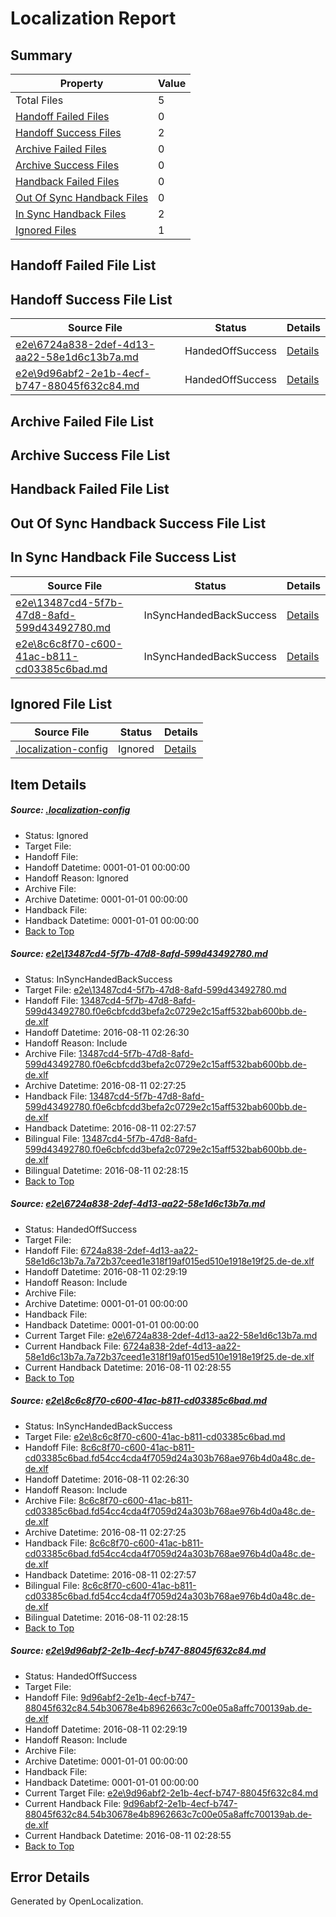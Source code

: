 # <a name='report-top'></a> Localization Report

## Summary
 Property | Value 
 -------- | ----- 
 Total Files | 5
[ Handoff Failed Files ](#handoff-failed-list)| 0
[ Handoff Success Files ](#handoff-success-list)| 2
[ Archive Failed Files ](#archive-failed-list)| 0
[ Archive Success Files ](#archive-success-list)| 0
[ Handback Failed Files ](#handback-failed-list)| 0
[ Out Of Sync Handback Files ](#outofsync-handback-success-list)| 0
[ In Sync Handback Files ](#insync-handback-success-list)| 2
[ Ignored Files ](#ignored-list)| 1

## <a name='handoff-failed-list'></a> Handoff Failed File List

## <a name='handoff-success-list'></a> Handoff Success File List
 Source File | Status | Details 
 ----------- | ------ | ------- 
 [e2e\6724a838-2def-4d13-aa22-58e1d6c13b7a.md](https://github.com/OpenLocalizationTestOrg/oltest/blob/2b4a08e3a6240d6da8f70302a02be68418476165/e2e/6724a838-2def-4d13-aa22-58e1d6c13b7a.md) | HandedOffSuccess | [Details](#74ed71c30ba04e2e05c8dd4ea22a6784efa16b0f2)
 [e2e\9d96abf2-2e1b-4ecf-b747-88045f632c84.md](https://github.com/OpenLocalizationTestOrg/oltest/blob/2b4a08e3a6240d6da8f70302a02be68418476165/e2e/9d96abf2-2e1b-4ecf-b747-88045f632c84.md) | HandedOffSuccess | [Details](#36f820b80c070e42a964aab641357bda2bd5f4044)

## <a name='archive-failed-list'></a> Archive Failed File List

## <a name='archive-success-list'></a> Archive Success File List

## <a name='handback-failed-list'></a> Handback Failed File List

## <a name='outofsync-handback-success-list'></a> Out Of Sync Handback Success File List

## <a name='insync-handback-success-list'></a> In Sync Handback File Success List
 Source File | Status | Details 
 ----------- | ------ | ------- 
 [e2e\13487cd4-5f7b-47d8-8afd-599d43492780.md](https://github.com/OpenLocalizationTestOrg/oltest/blob/15a93f81c17423fb39bbf30fd491b093766c68ab/e2e/13487cd4-5f7b-47d8-8afd-599d43492780.md) | InSyncHandedBackSuccess | [Details](#3179b957661024f6caac00fc5568fc7d4dfed4ee1)
 [e2e\8c6c8f70-c600-41ac-b811-cd03385c6bad.md](https://github.com/OpenLocalizationTestOrg/oltest/blob/15a93f81c17423fb39bbf30fd491b093766c68ab/e2e/8c6c8f70-c600-41ac-b811-cd03385c6bad.md) | InSyncHandedBackSuccess | [Details](#826a25c49c1aa57e7c1a66b9b2ab466bee6d5b283)

## <a name='ignored-list'></a> Ignored File List
 Source File | Status | Details 
 ----------- | ------ | ------- 
 [.localization-config](https://github.com/OpenLocalizationTestOrg/oltest/blob/2b4a08e3a6240d6da8f70302a02be68418476165/.localization-config) | Ignored | [Details](#3d4f252ac210baf56311d7e97dcc2db10974dbd20)

## Item Details
##### <a name='3d4f252ac210baf56311d7e97dcc2db10974dbd20'></a> Source: [.localization-config](https://github.com/OpenLocalizationTestOrg/oltest/blob/2b4a08e3a6240d6da8f70302a02be68418476165/.localization-config)
* Status: Ignored
* Target File: 
* Handoff File: 
* Handoff Datetime: 0001-01-01 00:00:00
* Handoff Reason: Ignored
* Archive File: 
* Archive Datetime: 0001-01-01 00:00:00
* Handback File: 
* Handback Datetime: 0001-01-01 00:00:00
* [Back to Top](#report-top)

##### <a name='3179b957661024f6caac00fc5568fc7d4dfed4ee1'></a> Source: [e2e\13487cd4-5f7b-47d8-8afd-599d43492780.md](https://github.com/OpenLocalizationTestOrg/oltest/blob/15a93f81c17423fb39bbf30fd491b093766c68ab/e2e/13487cd4-5f7b-47d8-8afd-599d43492780.md)
* Status: InSyncHandedBackSuccess
* Target File: [e2e\13487cd4-5f7b-47d8-8afd-599d43492780.md](https://github.com/OpenLocalizationTestOrg/ol-test-dede/blob/76cd3370fcf7f42e022a539f2df7aabb991818f9/e2e/13487cd4-5f7b-47d8-8afd-599d43492780.md)
* Handoff File: [13487cd4-5f7b-47d8-8afd-599d43492780.f0e6cbfcdd3befa2c0729e2c15aff532bab600bb.de-de.xlf](https://github.com/OpenLocalizationTestOrg/olhandoff-e2e/blob/c13379c08441f2c7e9b7ee9455e28ae41b017b91/ol-handoff/OpenLocalizationTestOrg/ol-test-dede/ci/ht/13487cd4-5f7b-47d8-8afd-599d43492780.f0e6cbfcdd3befa2c0729e2c15aff532bab600bb.de-de.xlf)
* Handoff Datetime: 2016-08-11 02:26:30
* Handoff Reason: Include
* Archive File: [13487cd4-5f7b-47d8-8afd-599d43492780.f0e6cbfcdd3befa2c0729e2c15aff532bab600bb.de-de.xlf](https://github.com/OpenLocalizationTestOrg/olhandoff-e2e/blob/2a03a0b07f5bfe479e65534c3d0d566d858dd412/ol-archive/OpenLocalizationTestOrg/ol-test-dede/ci/ht/13487cd4-5f7b-47d8-8afd-599d43492780.f0e6cbfcdd3befa2c0729e2c15aff532bab600bb.de-de.xlf)
* Archive Datetime: 2016-08-11 02:27:25
* Handback File: [13487cd4-5f7b-47d8-8afd-599d43492780.f0e6cbfcdd3befa2c0729e2c15aff532bab600bb.de-de.xlf](https://github.com/OpenLocalizationTestOrg/olhandback-e2e/blob/b8d25eef5e58f157714621274f33c9aa0108103e/ol-handback/OpenLocalizationTestOrg/ol-test-dede/ci/ht/13487cd4-5f7b-47d8-8afd-599d43492780.f0e6cbfcdd3befa2c0729e2c15aff532bab600bb.de-de.xlf)
* Handback Datetime: 2016-08-11 02:27:57
* Bilingual File: [13487cd4-5f7b-47d8-8afd-599d43492780.f0e6cbfcdd3befa2c0729e2c15aff532bab600bb.de-de.xlf](https://github.com/OpenLocalizationTestOrg/olhandback-e2e/blob/b8d25eef5e58f157714621274f33c9aa0108103e/ol-handback/OpenLocalizationTestOrg/ol-test-dede/ci/ht/13487cd4-5f7b-47d8-8afd-599d43492780.f0e6cbfcdd3befa2c0729e2c15aff532bab600bb.de-de.xlf)
* Bilingual Datetime: 2016-08-11 02:28:15
* [Back to Top](#report-top)

##### <a name='74ed71c30ba04e2e05c8dd4ea22a6784efa16b0f2'></a> Source: [e2e\6724a838-2def-4d13-aa22-58e1d6c13b7a.md](https://github.com/OpenLocalizationTestOrg/oltest/blob/2b4a08e3a6240d6da8f70302a02be68418476165/e2e/6724a838-2def-4d13-aa22-58e1d6c13b7a.md)
* Status: HandedOffSuccess
* Target File: 
* Handoff File: [6724a838-2def-4d13-aa22-58e1d6c13b7a.7a72b37ceed1e318f19af015ed510e1918e19f25.de-de.xlf](https://github.com/OpenLocalizationTestOrg/olhandoff-e2e/blob/ccd51b4c942b541e24e407672be4b36653b2ac2c/ol-handoff/OpenLocalizationTestOrg/ol-test-dede/ci/ht/6724a838-2def-4d13-aa22-58e1d6c13b7a.7a72b37ceed1e318f19af015ed510e1918e19f25.de-de.xlf)
* Handoff Datetime: 2016-08-11 02:29:19
* Handoff Reason: Include
* Archive File: 
* Archive Datetime: 0001-01-01 00:00:00
* Handback File: 
* Handback Datetime: 0001-01-01 00:00:00
* Current Target File: [e2e\6724a838-2def-4d13-aa22-58e1d6c13b7a.md](https://github.com/OpenLocalizationTestOrg/ol-test-dede/blob/37245a971b54f434346e1f6bdedacb9be10cd166/e2e/6724a838-2def-4d13-aa22-58e1d6c13b7a.md)
* Current Handback File: [6724a838-2def-4d13-aa22-58e1d6c13b7a.7a72b37ceed1e318f19af015ed510e1918e19f25.de-de.xlf](https://github.com/OpenLocalizationTestOrg/olhandback-e2e/blob/85cb7e695257f3b4a73f31392910c794dc12aa83/ol-handback/OpenLocalizationTestOrg/ol-test-dede/ci/ht/6724a838-2def-4d13-aa22-58e1d6c13b7a.7a72b37ceed1e318f19af015ed510e1918e19f25.de-de.xlf)
* Current Handback Datetime: 2016-08-11 02:28:55
* [Back to Top](#report-top)

##### <a name='826a25c49c1aa57e7c1a66b9b2ab466bee6d5b283'></a> Source: [e2e\8c6c8f70-c600-41ac-b811-cd03385c6bad.md](https://github.com/OpenLocalizationTestOrg/oltest/blob/15a93f81c17423fb39bbf30fd491b093766c68ab/e2e/8c6c8f70-c600-41ac-b811-cd03385c6bad.md)
* Status: InSyncHandedBackSuccess
* Target File: [e2e\8c6c8f70-c600-41ac-b811-cd03385c6bad.md](https://github.com/OpenLocalizationTestOrg/ol-test-dede/blob/76cd3370fcf7f42e022a539f2df7aabb991818f9/e2e/8c6c8f70-c600-41ac-b811-cd03385c6bad.md)
* Handoff File: [8c6c8f70-c600-41ac-b811-cd03385c6bad.fd54cc4cda4f7059d24a303b768ae976b4d0a48c.de-de.xlf](https://github.com/OpenLocalizationTestOrg/olhandoff-e2e/blob/c13379c08441f2c7e9b7ee9455e28ae41b017b91/ol-handoff/OpenLocalizationTestOrg/ol-test-dede/ci/ht/8c6c8f70-c600-41ac-b811-cd03385c6bad.fd54cc4cda4f7059d24a303b768ae976b4d0a48c.de-de.xlf)
* Handoff Datetime: 2016-08-11 02:26:30
* Handoff Reason: Include
* Archive File: [8c6c8f70-c600-41ac-b811-cd03385c6bad.fd54cc4cda4f7059d24a303b768ae976b4d0a48c.de-de.xlf](https://github.com/OpenLocalizationTestOrg/olhandoff-e2e/blob/2a03a0b07f5bfe479e65534c3d0d566d858dd412/ol-archive/OpenLocalizationTestOrg/ol-test-dede/ci/ht/8c6c8f70-c600-41ac-b811-cd03385c6bad.fd54cc4cda4f7059d24a303b768ae976b4d0a48c.de-de.xlf)
* Archive Datetime: 2016-08-11 02:27:25
* Handback File: [8c6c8f70-c600-41ac-b811-cd03385c6bad.fd54cc4cda4f7059d24a303b768ae976b4d0a48c.de-de.xlf](https://github.com/OpenLocalizationTestOrg/olhandback-e2e/blob/b8d25eef5e58f157714621274f33c9aa0108103e/ol-handback/OpenLocalizationTestOrg/ol-test-dede/ci/ht/8c6c8f70-c600-41ac-b811-cd03385c6bad.fd54cc4cda4f7059d24a303b768ae976b4d0a48c.de-de.xlf)
* Handback Datetime: 2016-08-11 02:27:57
* Bilingual File: [8c6c8f70-c600-41ac-b811-cd03385c6bad.fd54cc4cda4f7059d24a303b768ae976b4d0a48c.de-de.xlf](https://github.com/OpenLocalizationTestOrg/olhandback-e2e/blob/b8d25eef5e58f157714621274f33c9aa0108103e/ol-handback/OpenLocalizationTestOrg/ol-test-dede/ci/ht/8c6c8f70-c600-41ac-b811-cd03385c6bad.fd54cc4cda4f7059d24a303b768ae976b4d0a48c.de-de.xlf)
* Bilingual Datetime: 2016-08-11 02:28:15
* [Back to Top](#report-top)

##### <a name='36f820b80c070e42a964aab641357bda2bd5f4044'></a> Source: [e2e\9d96abf2-2e1b-4ecf-b747-88045f632c84.md](https://github.com/OpenLocalizationTestOrg/oltest/blob/2b4a08e3a6240d6da8f70302a02be68418476165/e2e/9d96abf2-2e1b-4ecf-b747-88045f632c84.md)
* Status: HandedOffSuccess
* Target File: 
* Handoff File: [9d96abf2-2e1b-4ecf-b747-88045f632c84.54b30678e4b8962663c7c00e05a8affc700139ab.de-de.xlf](https://github.com/OpenLocalizationTestOrg/olhandoff-e2e/blob/ccd51b4c942b541e24e407672be4b36653b2ac2c/ol-handoff/OpenLocalizationTestOrg/ol-test-dede/ci/ht/9d96abf2-2e1b-4ecf-b747-88045f632c84.54b30678e4b8962663c7c00e05a8affc700139ab.de-de.xlf)
* Handoff Datetime: 2016-08-11 02:29:19
* Handoff Reason: Include
* Archive File: 
* Archive Datetime: 0001-01-01 00:00:00
* Handback File: 
* Handback Datetime: 0001-01-01 00:00:00
* Current Target File: [e2e\9d96abf2-2e1b-4ecf-b747-88045f632c84.md](https://github.com/OpenLocalizationTestOrg/ol-test-dede/blob/37245a971b54f434346e1f6bdedacb9be10cd166/e2e/9d96abf2-2e1b-4ecf-b747-88045f632c84.md)
* Current Handback File: [9d96abf2-2e1b-4ecf-b747-88045f632c84.54b30678e4b8962663c7c00e05a8affc700139ab.de-de.xlf](https://github.com/OpenLocalizationTestOrg/olhandback-e2e/blob/85cb7e695257f3b4a73f31392910c794dc12aa83/ol-handback/OpenLocalizationTestOrg/ol-test-dede/ci/ht/9d96abf2-2e1b-4ecf-b747-88045f632c84.54b30678e4b8962663c7c00e05a8affc700139ab.de-de.xlf)
* Current Handback Datetime: 2016-08-11 02:28:55
* [Back to Top](#report-top)


## Error Details

Generated by OpenLocalization.
